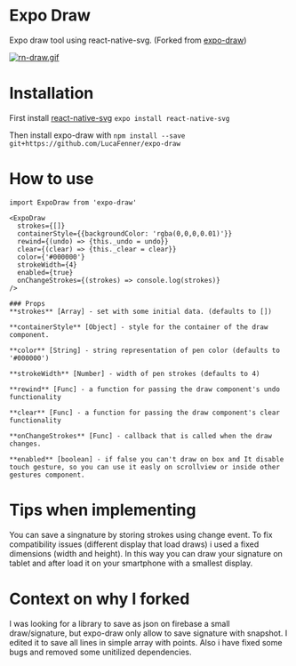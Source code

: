 # Expo Draw
Expo draw tool using react-native-svg. (Forked from [expo-draw](https://github.com/EdoardoMarangoni/expo-draw))

[![rn-draw.gif](https://s1.gifyu.com/images/rn-draw.gif)](https://gifyu.com/image/pLIr)

# Installation

First install [react-native-svg](https://github.com/react-native-community/react-native-svg) `expo install react-native-svg`

Then install expo-draw with `npm install --save git+https://github.com/LucaFenner/expo-draw`

# How to use
```
import ExpoDraw from 'expo-draw'
  
<ExpoDraw
  strokes={[]}
  containerStyle={{backgroundColor: 'rgba(0,0,0,0.01)'}}
  rewind={(undo) => {this._undo = undo}}
  clear={(clear) => {this._clear = clear}}
  color={'#000000'}
  strokeWidth={4}
  enabled={true}
  onChangeStrokes={(strokes) => console.log(strokes)}
/>

### Props
**strokes** [Array] - set with some initial data. (defaults to [])

**containerStyle** [Object] - style for the container of the draw component.

**color** [String] - string representation of pen color (defaults to '#000000')

**strokeWidth** [Number] - width of pen strokes (defaults to 4)

**rewind** [Func] - a function for passing the draw component's undo functionality

**clear** [Func] - a function for passing the draw component's clear functionality

**onChangeStrokes** [Func] - callback that is called when the draw changes.

**enabled** [boolean] - if false you can't draw on box and It disable touch gesture, so you can use it easly on scrollview or inside other gestures component.
```

# Tips when implementing

You can save a singnature by storing strokes using change event. To fix compatibility issues (different display that load draws) i used a fixed dimensions (width and height). In this way you can draw your signature on tablet and after load it on your smartphone with a smallest display.

# Context on why I forked
I was looking for a library to save as json on firebase a small draw/signature, but expo-draw only allow to save signature with snapshot. I edited it to save all lines in simple array with points. Also i have fixed some bugs and removed some unitilized dependencies.
